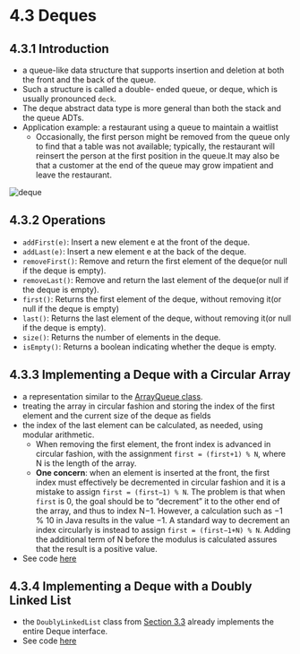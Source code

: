 # 4.3 Deques
## 4.3.1 Introduction
+ a queue-like data structure that supports insertion and deletion at both the front and the back of the queue.
+ Such a structure is called a double- ended queue, or deque, which is usually pronounced `deck`.
+ The deque abstract data type is more general than both the stack and the queue ADTs.
+ Application example: a restaurant using a queue to maintain a waitlist
  - Occasionally, the first person might be removed from the queue only to find that a table was not available; typically, the restaurant will reinsert the person at the first position in the queue.It may also be that a customer at the end of the queue may grow impatient and leave the restaurant.


![deque](https://s3.ap-south-1.amazonaws.com/s3.studytonight.com/tutorials/uploads/pictures/1627372174-103268.png)

## 4.3.2 Operations
+ `addFirst(e)`: Insert a new element e at the front of the deque.
+ `addLast(e)`: Insert a new element e at the back of the deque.
+ `removeFirst()`: Remove and return the first element of the deque(or null if the deque is empty).
+ `removeLast()`: Remove and return the last element of the deque(or null if the deque is empty).
+ `first()`: Returns the first element of the deque, without removing it(or null if the deque is empty)
+ `last()`: Returns the last element of the deque, without removing it(or null if the deque is empty).
+ `size()`: Returns the number of elements in the deque.
+ `isEmpty()`: Returns a boolean indicating whether the deque is empty.

## 4.3.3 Implementing a Deque with a Circular Array
+ a representation similar to the [ArrayQueue class](https://replit.com/@ZhangNing1/CSCI241NingZhang#CSCI241/ArrayQueue.java).
+ treating the array in circular fashion and storing the index of the first element and the current size of the deque as fields
+ the index of the last element can be calculated, as needed, using modular arithmetic.
  - When removing the first element, the front index is advanced in circular fashion, with the assignment `first = (first+1) % N`, where N is the length of the array.
  - **One concern**: when an element is inserted at the front, the first index must effectively be decremented in circular fashion and it is a mistake to assign `first = (first−1) % N`. The problem is that when `first` is 0, the goal should be to “decrement” it to the other end of the array, and thus to index N−1. However, a calculation such as −1 % 10 in Java results in the value −1. A standard way to decrement an index circularly is instead to assign `first = (first−1+N) % N`. Adding the additional term of N before the modulus is calculated assures that the result is a positive value. 
+ See code [here](https://replit.com/@ZhangNing1/CSCI241NingZhang#CSCI241/ArrayDeque.java)
## 4.3.4 Implementing a Deque with a Doubly Linked List
+ the `DoublyLinkedList` class from [Section 3.3](DoubleList.md) already implements the entire Deque interface.
+ See code [here](https://replit.com/@ZhangNing1/CSCI241NingZhang#CSCI241/ListDeque.java)
